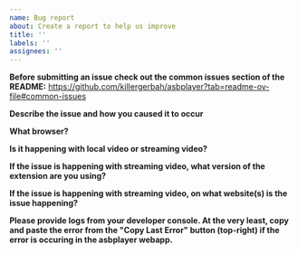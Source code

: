 ```yaml
---
name: Bug report
about: Create a report to help us improve
title: ''
labels: ''
assignees: ''
---
```


**Before submitting an issue check out the common issues section of the README:**
https://github.com/killergerbah/asbplayer?tab=readme-ov-file#common-issues

**Describe the issue and how you caused it to occur**

**What browser?**

**Is it happening with local video or streaming video?**

**If the issue is happening with streaming video, what version of the extension are you using?**

**If the issue is happening with streaming video, on what website(s) is the issue happening?**

**Please provide logs from your developer console. At the very least, copy and paste the error from the "Copy Last Error" button (top-right) if the error is occuring in the asbplayer webapp.**
